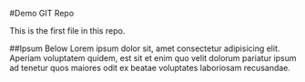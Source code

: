 #Demo GIT Repo

This is the first file in this repo.

##Ipsum Below
  Lorem ipsum dolor sit, amet consectetur adipisicing elit. Aperiam voluptatem quidem, est sit et enim quo velit dolorum pariatur ipsum ad tenetur quos maiores odit ex beatae voluptates laboriosam recusandae.